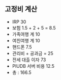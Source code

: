 ## 고정비 계산

- IRP 30
- 보험 1.5 + 2 + 5 = 8.5
- 가족여행 계 10
- 여친여행 계 10
- 핸드폰 7.5
- 관리비 + 공과금 = 25 
- 전세 대출 이자 73
- PIUDB 서버 비용 12.5
- 총 : 166.5